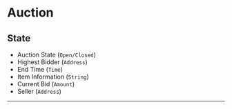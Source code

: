 # Auction
## State
- Auction State (`Open/Closed`)
- Highest Bidder (`Address`)
- End Time (`Time`)
- Item Information (`String`)
- Current Bid (`Amount`)
- Seller (`Address`)
---
## 

